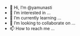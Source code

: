 - 👋 Hi, I’m @yamunasti
- 👀 I’m interested in ...
- 🌱 I’m currently learning ...
- 💞️ I’m looking to collaborate on ...
- 📫 How to reach me ...

<!---
yamunasti/yamunasti is a ✨ special ✨ repository because its `README.md` (this file) appears on your GitHub profile.
You can click the Preview link to take a look at your changes.
--->
